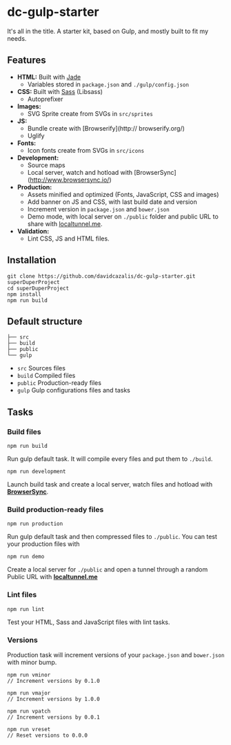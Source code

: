 # dc-gulp-starter
It's all in the title. A starter kit, based on Gulp, and mostly built to fit my needs.

## Features

* **HTML:** Built with [Jade](http://jade-lang.com/)
	* Variables stored in `package.json` and `./gulp/config.json`
* **CSS:** Built with [Sass](http://sass-lang.com/) (Libsass)
	* Autoprefixer
* **Images:**
	* SVG Sprite create from SVGs in `src/sprites`
* **JS:**
	* Bundle create with [Browserify](http://	browserify.org/)
	* Uglify
* **Fonts:**
	* Icon fonts create from SVGs in `src/icons`
* **Development:**
	* Source maps
	* Local server, watch and hotload with [BrowserSync]	(http://www.browsersync.io/)
* **Production:**
	* Assets minified and optimized (Fonts, JavaScript, CSS and images)
	* Add banner on JS and CSS, with last build date and version
	* Increment version in `package.json` and `bower.json`
	* Demo mode, with local server on `./public` folder and public URL to share with [localtunnel.me](http://localtunnel.me/).
* **Validation:**
	* Lint CSS, JS and HTML files.
	
## Installation
	git clone https://github.com/davidcazalis/dc-gulp-starter.git superDuperProject
	cd superDuperProject
	npm install
	npm run build

## Default structure

	├── src
	├── build
	├── public
	└── gulp

* `src` Sources files
* `build` Compiled files
* `public` Production-ready files
* `gulp` Gulp configurations files and tasks

## Tasks

### Build files

	npm run build

Run gulp default task. It will compile every files and put them to `./build`.

	npm run development

Launch build task and create a local server, watch files and hotload with **[BrowserSync](http://www.browsersync.io/)**.


### Build production-ready files

	npm run production

Run gulp default task and then compressed files to `./public`. You can test your production files with

	npm run demo

Create a local server for `./public` and open a tunnel through a random Public URL with **[localtunnel.me](http://localtunnel.me/)**

### Lint files

	npm run lint

Test your HTML, Sass and JavaScript files with lint tasks.

### Versions

Production task will increment versions of your `package.json` and `bower.json` with minor bump.

	npm run vminor
	// Increment versions by 0.1.0

	npm run vmajor
	// Increment versions by 1.0.0

	npm run vpatch
	// Increment versions by 0.0.1

	npm run vreset
	// Reset versions to 0.0.0

